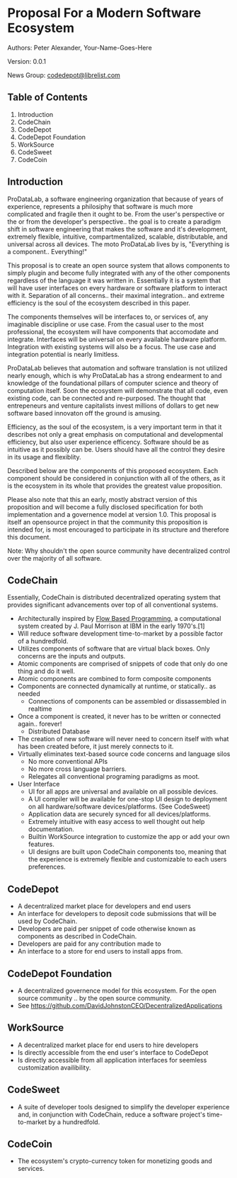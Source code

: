 Proposal For a Modern Software Ecosystem
========================================

Authors: Peter Alexander, Your-Name-Goes-Here

Version: 0.0.1

News Group: codedepot@librelist.com


Table of Contents
-----------------

1.  Introduction
2.  CodeChain
3.  CodeDepot
4.  CodeDepot Foundation
5.  WorkSource
6.  CodeSweet
7.  CodeCoin



Introduction
------------

ProDataLab, a software engineering organization that because of years of experience, represents a philosiphy that software is much more complicated and fragile then it ought to be. From the user's perspective or the or from the developer's perspective.. the goal is to create a paradigm shift in software engineering that makes the software and it's development, extremely flexible, intuitive, compartmentalized, scalable, distributable, and universal across all devices. The moto ProDataLab lives by is, "Everything is a component.. Everything!"

This proposal is to create an open source system that allows components to simply plugin and become fully integrated
with any of the other components regardless of the language it was written in. Essentially it is a system
that will have user interfaces on every hardware or software platform to interact with it. Separation of
all concerns.. their maximal integration.. and extreme efficiency is the soul of the ecosystem described in this paper.

The components themselves will be interfaces to, or services of, any imaginable discipline or use case.
From the casual user to the most professional, the ecosystem will have components that accomodate and
integrate. Interfaces will be universal on every available hardware platform. Integration with existing
systems will also be a focus. The use case and integration potential is nearly limitless.

ProDataLab believes that automation and software translation is not utilized nearly enough, which is why
ProDataLab has a strong endearment to and knowledge of the foundational pillars of computer science and
theory of computation itself. Soon the ecosystem will demonstrate that all code, even existing code, can
be connected and re-purposed. The thought that entrepeneurs and venture capitalists invest millions of 
dollars to get new software based innovaton off the ground is amusing.

Efficiency, as the soul of the ecosystem, is a very important term in that it describes not only a great
emphasis on computational and developmental efficiency, but also user experience efficency. Software 
should be as intuitive as it possibly can be. Users should have all the control they desire in its
usage and flexiblity.

Described below are the components of this proposed ecosystem. Each component should be considered in 
conjunction with all of the others, as it is the ecosystem in its whole that provides the greatest 
value proposition.

Please also note that this an early, mostly abstract version of this proposition and will become
a fully disclosed specification for both implementation and a governence model at version 1.0. This
proposal is itself an opensource project in that the community this proposition is intended for, 
is most encouraged to participate in its structure and therefore this document.


Note:
    Why shouldn't the open source community have decentralized control over the majority 
    of all software.

CodeChain
---------

Essentially, CodeChain is distributed decentralized operating system that provides significant 
advancements over top of all conventional systems. 

* Architecturally inspired by [Flow Based Programming](http://en.wikipedia.org/wiki/Flow-based_programming), a computational system created by
  J. Paul Morrison at IBM in the early 1970's.[1]
* Will reduce software development time-to-market by a possible factor of a hundredfold.
* Utilizes components of software that are virtual black boxes. Only concerns are the 
  inputs and outputs.
* Atomic components are comprised of snippets of code that only do one thing and do it well.
* Atomic components are combined to form composite components
* Components are connected dynamically at runtime, or statically.. as needed
    * Connections of components can be assembled or dissassembled in realtime
* Once a component is created, it never has to be written or connected again.. forever!
    * Distributed Database
* The creation of new software will never need to concern itself with what has been created
  before, it just merely connects to it.
* Virtually eliminates text-based source code concerns and language silos
    * No more conventional APIs
    * No more cross language barriers.
    * Relegates all conventional programing paradigms as moot.
* User Interface 
    * UI for all apps are universal and available on all possible devices.
    * A UI compiler will be available for one-stop UI design to deployment on all hardware/software devices/platforms.        (See CodeSweet)
    * Application data are securely synced for all devices/platforms.
    * Extremely intuitive with easy access to well thought out help documentation.
    * Builtin WorkSource integration to customize the app or add your own features.
    * UI designs are built upon CodeChain components too, meaning that the experience 
      is extremely flexible and customizable to each users preferences.


CodeDepot
---------

* A decentralized market place for developers and end users
* An interface for developers to deposit code submissions that will be used by CodeChain.
* Developers are paid per snippet of code otherwise known as components as described in CodeChain.
* Developers are paid for any contribution made to 
* An interface to a store for end users to install apps from.


CodeDepot Foundation
--------------------

* A decentralized governence model for this ecosystem. For the open source community .. by the open source community. 
* See https://github.com/DavidJohnstonCEO/DecentralizedApplications


WorkSource
----------

* A decentralized market place for end users to hire developers
* Is directly accessible from the end user's interface to CodeDepot
* Is directly accessible from all application interfaces for seemless customization availibility.


CodeSweet
---------

* A suite of developer tools designed to simplify the developer experience and, in conjunction with CodeChain, reduce a software project's time-to-market by a hundredfold.


CodeCoin
--------

* The ecosystem's crypto-currency token for monetizing goods and services.




















































